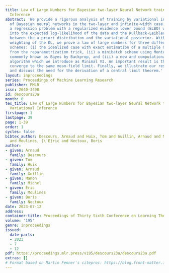 ```yaml
---
title: Law of Large Numbers for Bayesian two-layer Neural Network trained with Variational
  Inference
abstract: 'We provide a rigorous analysis of training by variational inference (VI)
  of Bayesian neural networks in the two-layer and infinite-width case. We consider
  a regression problem with a regularized evidence lower bound (ELBO) which is decomposed
  into the expected log-likelihood of the data and the Kullback-Leibler (KL) divergence
  between the a priori distribution and the variational posterior. With an appropriate
  weighting of the KL, we prove a law of large numbers for three different training
  schemes: (i) the idealized case with exact estimation of a multiple Gaussian integral
  from the reparametrization trick, (ii) a minibatch scheme using Monte Carlo sampling,
  commonly known as Bayes by Backprop, and (iii) a new and computationally cheaper
  algorithm which we introduce as Minimal VI. An important result is that all methods
  converge to the same mean-field limit. Finally, we illustrate our results numerically
  and discuss the need for the derivation of a central limit theorem.'
layout: inproceedings
series: Proceedings of Machine Learning Research
publisher: PMLR
issn: 2640-3498
id: descours23a
month: 0
tex_title: Law of Large Numbers for Bayesian two-layer Neural Network trained with
  Variational Inference
firstpage: 1
lastpage: 39
page: 1-39
order: 1
cycles: false
bibtex_author: Descours, Arnaud and Huix, Tom and Guillin, Arnaud and Michel, Manon
  and Moulines, {\'E}ric and Nectoux, Boris
author:
- given: Arnaud
  family: Descours
- given: Tom
  family: Huix
- given: Arnaud
  family: Guillin
- given: Manon
  family: Michel
- given: Éric
  family: Moulines
- given: Boris
  family: Nectoux
date: 2023-07-12
address: 
container-title: Proceedings of Thirty Sixth Conference on Learning Theory
volume: '195'
genre: inproceedings
issued:
  date-parts:
  - 2023
  - 7
  - 12
pdf: https://proceedings.mlr.press/v195/descours23a/descours23a.pdf
extras: []
# Format based on Martin Fenner's citeproc: https://blog.front-matter.io/posts/citeproc-yaml-for-bibliographies/
---
```

